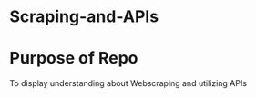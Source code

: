 # Scraping-and-APIs

# Purpose of Repo
To display understanding about Webscraping and utilizing APIs

